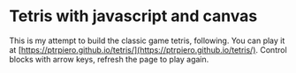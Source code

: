 # Tetris with javascript and canvas

This is my attempt to build the classic game tetris, following. You can play it at [https://ptrpiero.github.io/tetris/](https://ptrpiero.github.io/tetris/). Control blocks with arrow keys, refresh the page to play again.

